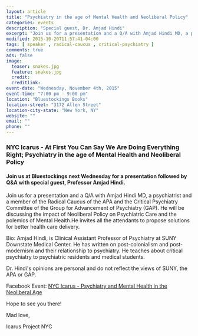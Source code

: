 ```yaml
---
layout: article
title: "Psychiatry in the age of Mental Health and Neoliberal Policy"
categories: events
description: "Special guest, Dr. Amjad Hindi"
excerpt: "Join us for a presentation and a Q/A with Amjad Hindi MD, a psychiatrist and a member of the Radical Caucus of the APA and the Critical Psychiatry Committee of the Group for Advancement of Psychiatry (GAP). He will be discussing the impact of Neoliberal Policy on Psychiatric Care and the polemics of Mental Health.He invites all the attendants to propose solutions for better health care delivery."
modified: 2015-10-20T11:57:41-04:00
tags: [ speaker , radical-caucus , critical-psychiatry ]
comments: true
ads: false
image:
  teaser: snakes.jpg
  feature: snakes.jpg
  credit: 
  creditlink: 
event-date: "Wednesday, November 4th, 2015"
event-time: "7:00 pm - 9:00 pm"
location: "Bluestockings Books"
location-street: "3172 Allen Street"
location-city-state: "New York, NY"
website: ""
email: ""
phone: ""
---
```

### NYC Icarus - At First You Can Say We Are Doing Everything Right; Psychiatry in the age of Mental Health and Neoliberal Policy

#### Join us at Bluestockings next Wednesday for a presentation followed by Q&A with special guest, Professor Amjad Hindi.

Join us for a presentation and a Q/A with Amjad Hindi MD, a psychiatrist and a member of the Radical Caucus of the APA and the Critical Psychiatry Committee of the Group for Advancement of Psychiatry (GAP). He will be discussing the impact of Neoliberal Policy on Psychiatric Care and the polemics of Mental Health.He invites all the attendants to propose solutions for better health care delivery.


Bio: Amjad Hindi, is Clinical Assistant Professor of Psychiatry at SUNY Downstate Medical Center. He has written on post-colonialism and post-modernism and their relationship to psychiatry. He teaches about critical psychiatry to psychiatric residents and medical students. 

Dr. Hindi's opinions are personal and do not reflect the views of SUNY, the APA or GAP.

Facebook Event: [NYC Icarus - Psychiatry and Mental Health in the Neoliberal Age](https://www.facebook.com/events/1662245644065233/)

Hope to see you there!

Mad love,

Icarus Project NYC
